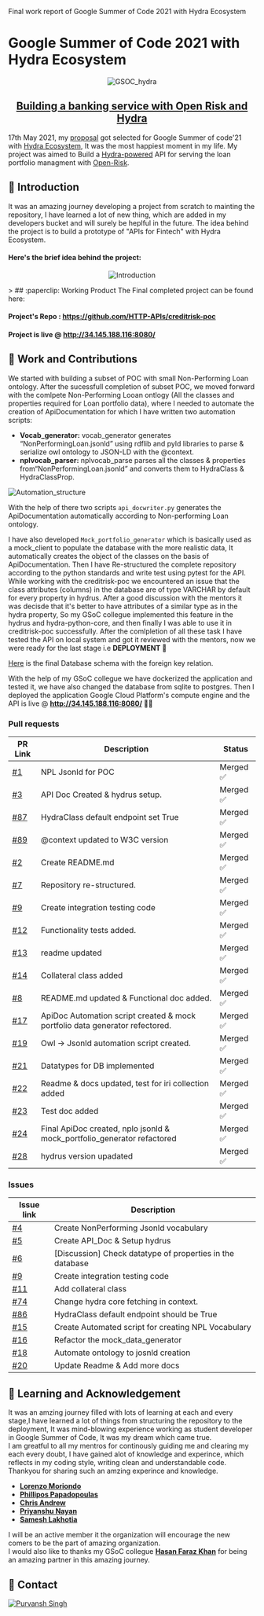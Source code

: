 Final work report of Google Summer of Code 2021 with Hydra Ecosystem

# Google Summer of Code 2021 with Hydra Ecosystem
<div  align="center">
  
![GSOC_hydra](https://user-images.githubusercontent.com/49719371/130039150-d2017ef4-7886-4d9e-99ac-eb58b12a9784.png)

 ## [Building a banking service with Open Risk and Hydra](https://summerofcode.withgoogle.com/projects/#4830252137709568)
  
</div>

17th May 2021, my [proposal](https://docs.google.com/document/d/1VeSUJR7RQ4sBU9tPrb6qQYWoA2iPVdnoN_Pqw0VWQ8w/edit?usp=sharing) got selected for Google Summer of code'21 with [Hydra Ecosystem](https://www.hydraecosystem.org/), It was the most happiest moment in my life. My project was aimed to Build a [Hydra-powered](https://github.com/HTTP-APIs/) API for serving the loan portfolio managment with [Open-Risk](https://www.openriskmanagement.com/).

## :paperclip: Introduction
It was an amazing journey developing a project from scratch to mainting the repository, I have learned a lot of new thing, which are added in my developers bucket and will surely be heplful in the future.
The idea behind the project is to build a prototype of "APIs for Fintech" with Hydra Ecosystem.

#### Here's the brief idea behind the project: 

<div  align="center">
  
![Introduction](https://user-images.githubusercontent.com/49719371/130047355-379a8da0-9104-4c99-acd0-59f46af53afe.png)
  </div>  
> 
## :paperclip: Working Product
The Final completed project can be found here:

#### Project's Repo : https://github.com/HTTP-APIs/creditrisk-poc
#### Project is live @ http://34.145.188.116:8080/

## :paperclip: Work and Contributions

We started with building a subset of POC with small Non-Performing Loan ontology. After the sucessfull completion of subset POC, we moved forward with the comlpete Non-Performing Looan ontlogy (All the classes and properties required for Loan portfolio data), where I needed to automate the creation of ApiDocumentation for which I have written two automation scripts:

* **Vocab_generator:**
vocab_generator generates “NonPerformingLoan.jsonld” using rdflib and pyld libraries to parse & serialize owl ontology to JSON-LD with the @context.
* **nplvocab_parser:**
nplvocab_parse parses all the classes & properties from“NonPerformingLoan.jsonld” and converts them to HydraClass & HydraClassProp. 

![Automation_structure](https://user-images.githubusercontent.com/49719371/130070526-077366f3-2def-4a8e-8f58-94aae8c4ce2c.png)

With the help of there two scripts `api_docwriter.py` generates the ApiDocumentation automatically according to Non-performing Loan ontology.

I have also developed `Mock_portfolio_generator` which is basically used as a mock_client to populate the database with the more realistic data, It automatically creates the object of the classes on the basis of ApiDocumentation.
Then I have Re-structured the complete repository according to the python standards and write test using pytest for the API.<br/>
While working with the creditrisk-poc we encountered an issue that the class attributes (columns) in the database are of type VARCHAR by default for every property in hydrus. After a good discussion with the mentors it was decisde that it's better to have attributes of a similar type as in the hydra property,
So my GSoC collegue implemented this feature in the hydrus and hydra-python-core, and then finally I was able to use it in creditrisk-poc successfully.
After the comlpletion of all these task I have tested the API on local system and got it reviewed with the mentors, now we were ready for the last stage i.e **DEPLOYMENT :rocket:**


[Here](https://drive.google.com/file/d/1HWd72JVtf13P7DdTF3Er2870FVx7c9BM/view?usp=sharing) is the final Database schema with the foreign key relation.

With the help of my GSoC collegue we have dockerized the application and tested it, we have also changed the database from sqlite to postgres.
Then I deployed the application Google Cloud Platform's compute engine and the API is live @ **http://34.145.188.116:8080/ :tada::tada:**

### Pull requests

| PR Link                                                                                                                                                              | Description                                              | Status    |
| -------------------------------------------------------------------------------------------------------------------------------------------------------------------- | -------------------------------------------------------- | --------- |
| [#1](https://github.com/HTTP-APIs/creditrisk-poc/pull/1) |NPL Jsonld for POC | Merged ✅ |
| [#3](https://github.com/HTTP-APIs/creditrisk-poc/pull/3) |API Doc Created & hydrus setup.| Merged ✅ |
| [#87](https://github.com/HTTP-APIs/hydra-python-core/pull/87)|HydraClass default endpoint set True| Merged ✅ |
| [#89](https://github.com/HTTP-APIs/hydra-python-core/pull/89)|@context updated to W3C version| Merged ✅ |
| [#2](https://github.com/HTTP-APIs/creditrisk-poc/pull/2)|Create README.md| Merged ✅ |
| [#7](https://github.com/HTTP-APIs/creditrisk-poc/pull/7)|Repository re-structured.| Merged ✅ |
| [#9](https://github.com/HTTP-APIs/creditrisk-poc/issues/9)|Create integration testing code| Merged ✅ |
| [#12](https://github.com/HTTP-APIs/creditrisk-poc/pull/12)|Functionality tests added.| Merged ✅ |
| [#13](https://github.com/HTTP-APIs/creditrisk-poc/pull/13)|readme updated| Merged ✅ |
| [#14](https://github.com/HTTP-APIs/creditrisk-poc/pull/14)|Collateral class added| Merged ✅ |
| [#8](https://github.com/HTTP-APIs/creditrisk-poc/pull/8)|README.md updated & Functional doc added.| Merged ✅ |
| [#17](https://github.com/HTTP-APIs/creditrisk-poc/pull/17)|ApiDoc Automation script created & mock portfolio data generator refectored.| Merged ✅ |
| [#19](https://github.com/HTTP-APIs/creditrisk-poc/issues/19)|Owl -> Jsonld automation script created.| Merged ✅ |
| [#21](https://github.com/HTTP-APIs/creditrisk-poc/pull/21)|Datatypes for DB implemented | Merged ✅ |
| [#22](https://github.com/HTTP-APIs/creditrisk-poc/pull/22)|Readme & docs updated, test for iri collection added| Merged ✅ |
| [#23](https://github.com/HTTP-APIs/creditrisk-poc/pull/23)|Test doc added| Merged ✅ |
| [#24](https://github.com/HTTP-APIs/creditrisk-poc/pull/24)|Final ApiDoc created, nplo jsonld & mock_portfolio_generator refactored| Merged ✅ |
| [#28](https://github.com/HTTP-APIs/creditrisk-poc/pull/28)|hydrus version upadated| Merged ✅ |

### Issues


| Issue link                                                                          | Description                                                        |
| ----------------------------------------------------------------------------------- | ------------------------------------------------------------------ |
| [#4](https://github.com/HTTP-APIs/creditrisk-poc/issues/4) |Create NonPerforming Jsonld vocabulary|
| [#5](https://github.com/HTTP-APIs/creditrisk-poc/issues/5) |Create API_Doc & Setup hydrus|
| [#6](https://github.com/HTTP-APIs/creditrisk-poc/issues/6) |[Discussion] Check datatype of properties in the database|
| [#9](https://github.com/HTTP-APIs/creditrisk-poc/issues/9) |Create integration testing code|
| [#11](https://github.com/HTTP-APIs/creditrisk-poc/issues/11) |Add collateral class|
| [#74](https://github.com/HTTP-APIs/creditrisk-poc/issues/74)|Change hydra core fetching in context.|
| [#86](https://github.com/HTTP-APIs/creditrisk-poc/issues/86)|HydraClass default endpoint should be True|
| [#15](https://github.com/HTTP-APIs/creditrisk-poc/issues/15) |Create Automated script for creating NPL Vocabulary|
| [#16](https://github.com/HTTP-APIs/creditrisk-poc/issues/16) |Refactor the mock_data_generator|
| [#18](https://github.com/HTTP-APIs/creditrisk-poc/issues/18) |Automate ontology to josnld creation|
| [#20](https://github.com/HTTP-APIs/creditrisk-poc/issues/20) |Update Readme & Add more docs|

## :paperclip: Learning and Acknowledgement
It was an amzing journey filled with lots of learning at each and every stage,I have learned a lot of things from structuring the repository to the deployment, It was mind-blowing experience working as student developer in Google Summer of Code, It was my dream which came true.<br/>
I am greatful to all my mentros for continously guiding me and clearing my each every doubt, I have gained alot of knowledge and experince, which reflects in my coding style, writing clean and understandable code.</br>
Thankyou for sharing such an amzing experince and knowledge.   

- [**Lorenzo Moriondo**](https://github.com/Mec-iS)
- [**Phillipos Papadopoulas**](https://github.com/open-risk)
- [**Chris Andrew**](https://github.com/chrizandr)
- [**Priyanshu Nayan**](https://github.com/priyanshunayan)
- [**Samesh Lakhotia**](https://github.com/sameshl)

I will be an active member it the organization will encourage the new comers to be the part of amazing organization.<br/>
I would also like to thanks my GSoC collegue [**Hasan Faraz Khan**](https://github.com/farazkhanfk7) for being an amazing partner in this amazing journey.


## :paperclip: Contact

<a href="http://purvanshsingh.github.io/" >
  
  ![Purvansh Singh](https://user-images.githubusercontent.com/49719371/130094699-6f196874-cdd6-4e74-a2c0-702ac920f954.png)

  
</a>

